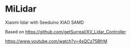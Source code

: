 # MiLidar
Xiaomi lidar with Seeduino XIAO SAMD

Based on https://github.com/getSurreal/XV_Lidar_Controller

https://www.youtube.com/watch?v=4sQCz75BfrM
